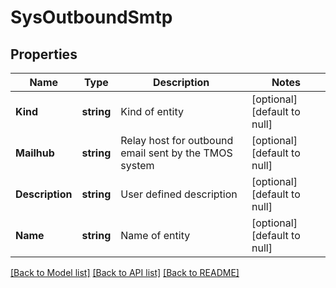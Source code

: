 # SysOutboundSmtp

## Properties
Name | Type | Description | Notes
------------ | ------------- | ------------- | -------------
**Kind** | **string** | Kind of entity | [optional] [default to null]
**Mailhub** | **string** | Relay host for outbound email sent by the TMOS system | [optional] [default to null]
**Description** | **string** | User defined description | [optional] [default to null]
**Name** | **string** | Name of entity | [optional] [default to null]

[[Back to Model list]](../README.md#documentation-for-models) [[Back to API list]](../README.md#documentation-for-api-endpoints) [[Back to README]](../README.md)


